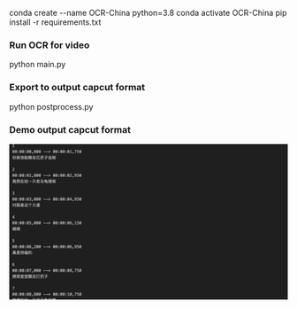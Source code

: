 conda create --name OCR-China python=3.8
conda activate OCR-China
pip install -r requirements.txt

### Run OCR for video
python main.py 

### Export to output capcut format
python postprocess.py

### Demo output capcut format
![res](https://github.com/Houangnt/OCR_Subtitle_For_Cartoon_Chinese_Capcut/blob/main/output.png?raw=true)
